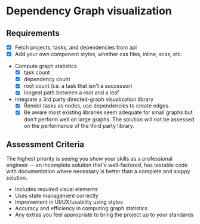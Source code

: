 # Dependency Graph visualization

## Requirements

- [x] Fetch projects, tasks, and dependencies from api
- [x] Add your own component styles, whether css files, inline, scss, etc.

- Compute graph statistics
  - [x] task count
  - [x] dependency count
  - [x] root count (i.e. a task that isn't a successor)
  - [x] longest path between a root and a leaf
- Integrate a 3rd party directed-graph visualization library
  - [x] Render tasks as nodes, use dependencies to create edges.
  - [x] Be aware most existing libraries seem adequate for small graphs
    but don't perform well on large graphs. The solution will not
    be assessed on the performance of the third party library.

## Assessment Criteria

The highest priority is seeing you show your skills as a professional
engineer -- an incomplete solution that's well-factored, has testable code
with documentation where necessary is better than a complete and sloppy solution.

- Includes required visual elements
- Uses state management correctly
- Improvement in UI/UX/usability using styles
- Accuracy and efficiency in computing graph statistics
- Any extras you feel appropriate to bring the project up to your standards

